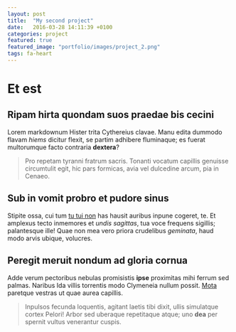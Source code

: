 ```yaml
---
layout: post
title:  "My second project"
date:   2016-03-28 14:11:39 +0100
categories: project
featured: true
featured_image: "portfolio/images/project_2.png"
tags: fa-heart
---
```


# Et est

## Ripam hirta quondam suos praedae bis cecini

Lorem markdownum Hister trita Cythereius clavae. Manu edita dummodo flavam
*hiems* dicitur flexit, se partim adhibere fluminaque; es fuerat multorumque
facto contraria **dextera**?

> Pro repetam tyranni fratrum sacris. Tonanti vocatum capillis genuisse
> circumtulit egit, hic pars formicas, avia vel dulcedine arcum, pia in Cenaeo.

## Sub in vomit probro et pudore sinus

Stipite ossa, cui tum [tu tui non](http://hipstermerkel.tumblr.com/) has hausit
auribus inpune cogeret, te. Et amplexus tecto inmemores et *undis sagittas*, tua
voce frequens sigillis; palantesque ille! Quae non mea vero priora crudelibus
*geminata*, haud modo arvis ubique, volucres.

## Peregit meruit nondum ad gloria cornua

Adde verum pectoribus nebulas promisistis **ipse** proximitas mihi ferrum sed
palmas. Naribus Ida villis torrentis modo Clymeneia nullum possit.
[Mota](http://imgur.com/) paretque vestras ut quae aurea capillis.

> Inpulsos fecunda loquentis, agitant laetis tibi dixit, ullis simulatque cortex
> Pelori! Arbor sed uberaque repetitaque atque; uno **dea** per spernit vultus
> venerantur cuspis.